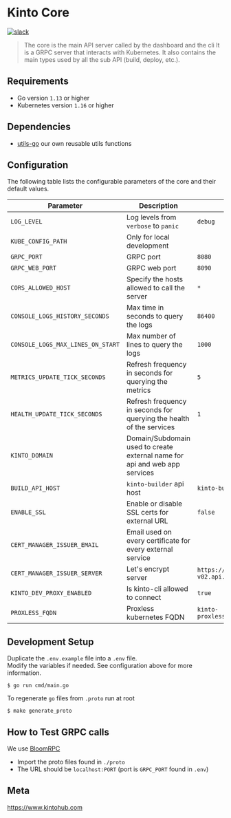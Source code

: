 # Kinto Core
[![slack](https://img.shields.io/badge/slack-kintoproj-brightgreen)](https://join.slack.com/t/kintogoons/shared_invite/zt-mu6bvg79-BmkkdMRRwohJioZggXVYeA)

> The core is the main API server called by the dashboard and the cli
> It is a GRPC server  that interacts with Kubernetes.
> It also contains the main types used by all the sub API (build, deploy, etc.).

## Requirements

* Go version `1.13` or higher
* Kubernetes version `1.16` or higher

## Dependencies
- [utils-go](https://github.com/kintohub/utils-go) our own reusable utils functions

## Configuration

The following table lists the configurable parameters of the core and their default values.

|            Parameter              |                                  Description                               |                           Default                        |        Required         |
|-----------------------------------|----------------------------------------------------------------------------|----------------------------------------------------------|-------------------------|
| `LOG_LEVEL`                       | Log levels from `verbose` to `panic`                                       | `debug`                                                  |                         |
| `KUBE_CONFIG_PATH`                | Only for local development                                                 |                                                          |                         |
| `GRPC_PORT`                       | GRPC port                                                                  | `8080`                                                   |                         |
| `GRPC_WEB_PORT`                   | GRPC web port                                                              | `8090`                                                   |                         |
| `CORS_ALLOWED_HOST`               | Specify the hosts allowed to call the server                               | `*`                                                      |                         |
| `CONSOLE_LOGS_HISTORY_SECONDS`    | Max time in seconds to query the logs                                      | `86400`                                                  |                         |
| `CONSOLE_LOGS_MAX_LINES_ON_START` | Max number of lines to query the logs                                      | `1000`                                                   |                         |
| `METRICS_UPDATE_TICK_SECONDS`     | Refresh frequency in seconds for querying the metrics                      | `5`                                                      |                         |
| `HEALTH_UPDATE_TICK_SECONDS`      | Refresh frequency in seconds for querying the health of the services       | `1`                                                      |                         |
| `KINTO_DOMAIN`                    | Domain/Subdomain used to create external name for api and web app services |                                                          | Yes                     |
| `BUILD_API_HOST`                  | `kinto-builder` api host                                                   | `kinto-builder:8080`                                     |                         |
| `ENABLE_SSL`                      | Enable or disable SSL certs for external URL                               | `false`                                                  |                         |
| `CERT_MANAGER_ISSUER_EMAIL`       | Email used on every certificate for every external service                 |                                                          | If `ENABLE_SSL == true` |
| `CERT_MANAGER_ISSUER_SERVER`      | Let's encrypt server                                                       | `https://acme-staging-v02.api.letsencrypt.org/directory` |                         |
| `KINTO_DEV_PROXY_ENABLED`         | Is kinto-cli allowed to connect                                            | `true`                                                   |                         |
| `PROXLESS_FQDN`                   | Proxless kubernetes FQDN                                                   | `kinto-proxless.kintohub.svc.cluster.local`              |                         |

## Development Setup

Duplicate the `.env.example` file into a `.env` file.  
Modify the variables if needed. See configuration above for more information.

```shell script
$ go run cmd/main.go
```

To regenerate `go` files from `.proto` run at root
```shell script
$ make generate_proto
```

## How to Test GRPC calls

We use [BloomRPC](https://github.com/uw-labs/bloomrpc)

- Import the proto files found in `./proto`
- The URL should be `localhost:PORT` (port is `GRPC_PORT` found in `.env`)

## Meta

https://www.kintohub.com
